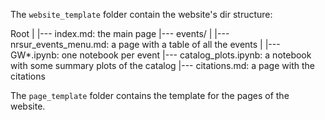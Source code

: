 The `website_template` folder contain the website's dir structure:

Root
|
|--- index.md: the main page
|--- events/
|    |--- nrsur_events_menu.md: a page with a table of all the events
|    |--- GW*.ipynb: one notebook per event
|--- catalog_plots.ipynb: a notebook with some summary plots of the catalog
|--- citations.md: a page with the citations

The `page_template` folder contains the template for the pages of the website.
